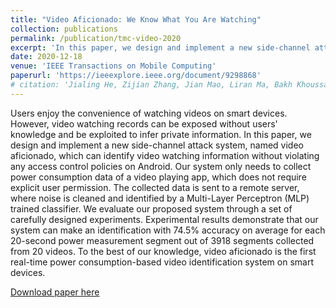 ```yaml
---
title: "Video Aficionado: We Know What You Are Watching"
collection: publications
permalink: /publication/tmc-video-2020
excerpt: 'In this paper, we design and implement a new side-channel attack system, named video aficionado, which can identify video watching information without violating any access control policies on Android.'
date: 2020-12-18
venue: 'IEEE Transactions on Mobile Computing'
paperurl: 'https://ieeexplore.ieee.org/document/9298868'
# citation: 'Jialing He, Zijian Zhang, Jian Mao, Liran Ma, Bakh Khoussainov, Rui Jin, and Liehuang Zhu. (2020). &quot;Video Aficionado: We Know What You Are Watching&quot; <i>IEEE Transactions on Mobile Computing</i>'
---
```

Users enjoy the convenience of watching videos on smart devices. However, video watching records can be exposed without users' knowledge and be exploited to infer private information. In this paper, we design and implement a new side-channel attack system, named video aficionado, which can identify video watching information without violating any access control policies on Android. Our system only needs to collect power consumption data of a video playing app, which does not require explicit user permission. The collected data is sent to a remote server, where noise is cleaned and identified by a Multi-Layer Perceptron (MLP) trained classifier. We evaluate our proposed system through a set of carefully designed experiments. Experimental results demonstrate that our system can make an identification with 74.5% accuracy on average for each 20-second power measurement segment out of 3918 segments collected from 20 videos. To the best of our knowledge, video aficionado is the first real-time power consumption-based video identification system on smart devices.

[Download paper here](https://ieeexplore.ieee.org/document/9298868)

<!-- Recommended citation: Jialing He, Zijian Zhang, Jian Mao, Liran Ma, Bakh Khoussainov, Rui Jin, and Liehuang Zhu. (2020). "Video Aficionado: We Know What You Are Watching" <i>IEEE Transactions on Mobile Computing</i>.  -->